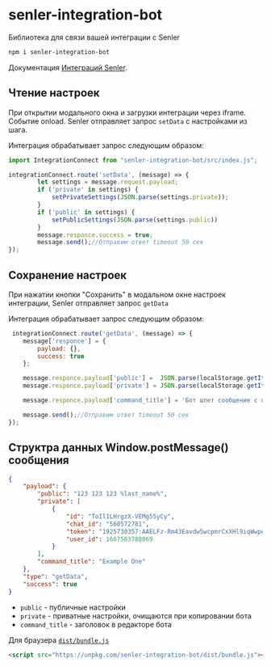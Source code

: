 # senler-integration-bot


Библиотека для связи вашей интеграции с Senler


```sh
npm i senler-integration-bot
```

Документация [Интеграций Senler](https://app.gitbook.com/o/-L_IF5TbiMa8dxgx_94P/s/-L_IF5Te3IJsAOAjS0Js/~/changes/5KXCjOJaCW3x6DidncV4/chat-boty-integracii).

 
## Чтение настроек
При открытии модального окна и загрузки интеграции через iframe. Событие onload. Senler отправляет запрос `setData` c настройками из шага.

Интеграция обрабатывает запрос следующим образом:
```js
import IntegrationConnect from "senler-integration-bot/src/index.js";

integrationConnect.route('setData', (message) => {
        let settings = message.request.payload;
        if ('private' in settings) {
            setPrivateSettings(JSON.parse(settings.private));
        }
        if ('public' in settings) {
            setPublicSettings(JSON.parse(settings.public))
        }
        message.responce.success = true;
        message.send();//Отправим ответ timeout 50 сек
});
```

## Сохранение настроек
При нажатии кнопки "Сохранить" в модальном окне настроек интеграции, Senler отправляет запрос `getData`

Интеграция обрабатывает запрос следующим образом:
```js
 integrationConnect.route('getData', (message) => {
    message['responce'] = {
        payload: {},
        success: true
    };

    message.responce.payload['public'] =  JSON.parse(localStorage.getItem('public_settings'));
    message.responce.payload['private'] = JSON.parse(localStorage.getItem('private_settings'));

    message.responce.payload['command_title'] = 'Бот шлет сообщение с подписчиком';

    message.send();//Отправим ответ timeout 50 сек
});
```
## Cтруктра данных  Window.postMessage() сообщения
```json
{
    "payload": {
        "public": "123 123 123 %last_name%",
        "private": [
            {
                "id": "ToIl1LHrgzX-VEMg55yCy",
                "chat_id": "560572781",
                "token": "1925730357:AAELFz-Rm43Eavdw5wcpmrCxXHl9iqWwpe0",
                "user_id": 1667583788069
            }
        ],
        "command_title": "Example One"
    },
    "type": "getData",
    "success": true    
}
```
- `public` - публичные настройки
- `private` - приватные настройки, очищаются при копировании бота
- `command_title` - заголовок в редакторе бота

Для браузера [`dist/bundle.js`](https://unpkg.com/senler-integration-bot/dist/bundle.js)

```html
<script src="https://unpkg.com/senler-integration-bot/dist/bundle.js"></script>
```